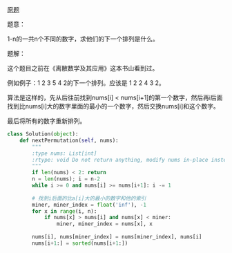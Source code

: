 [原题](https://leetcode.com/problems/next-permutation/)

题意：

1-n的一共n个不同的数字，求他们的下一个排列是什么。

题解：

这个题目之前在《离散数学及其应用》这本书山看到过。

例如例子：1 2 3 5 4 2的下一个排列。应该是 1 2 2 4 3 2。

算法是这样的，先从后往前找到nums[i] < nums[i+1]的第一个数字，然后再i后面找到比nums[i]大的数字里面的最小的一个数字，然后交换nums[i]和这个数字。

最后将所有的数字重新排列。

```Python
class Solution(object):
    def nextPermutation(self, nums):
        """
        :type nums: List[int]
        :rtype: void Do not return anything, modify nums in-place instead.
        """
        if len(nums) < 2: return
        n = len(nums); i = n-2
        while i >= 0 and nums[i] >= nums[i+1]: i -= 1
        
        # 找到i后面的比a[i]大的最小的数字和他的索引
        miner, miner_index = float('inf'), -1
        for x in range(i, n):
            if nums[x] > nums[i] and nums[x] < miner:
                miner, miner_index = nums[x], x
        
        nums[i], nums[miner_index] = nums[miner_index], nums[i]
        nums[i+1:] = sorted(nums[i+1:])
```
